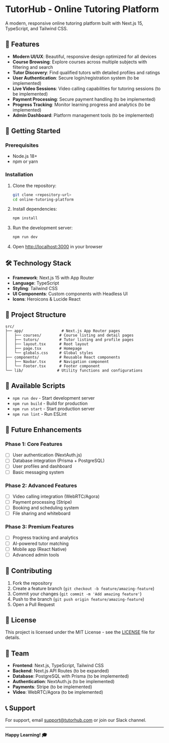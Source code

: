 # TutorHub - Online Tutoring Platform

<!-- Updated: Webpack runtime error fixed and deployment verified -->

A modern, responsive online tutoring platform built with Next.js 15, TypeScript, and Tailwind CSS.

## 🌟 Features

- **Modern UI/UX**: Beautiful, responsive design optimized for all devices
- **Course Browsing**: Explore courses across multiple subjects with filtering and search
- **Tutor Discovery**: Find qualified tutors with detailed profiles and ratings
- **User Authentication**: Secure login/registration system (to be implemented)
- **Live Video Sessions**: Video calling capabilities for tutoring sessions (to be implemented)
- **Payment Processing**: Secure payment handling (to be implemented)
- **Progress Tracking**: Monitor learning progress and analytics (to be implemented)
- **Admin Dashboard**: Platform management tools (to be implemented)

## 🚀 Getting Started

### Prerequisites

- Node.js 18+ 
- npm or yarn

### Installation

1. Clone the repository:
   ```bash
   git clone <repository-url>
   cd online-tutoring-platform
   ```

2. Install dependencies:
   ```bash
   npm install
   ```

3. Run the development server:
   ```bash
   npm run dev
   ```

4. Open [http://localhost:3000](http://localhost:3000) in your browser

## 🛠️ Technology Stack

- **Framework**: Next.js 15 with App Router
- **Language**: TypeScript
- **Styling**: Tailwind CSS
- **UI Components**: Custom components with Headless UI
- **Icons**: Heroicons & Lucide React

## 📁 Project Structure

```
src/
├── app/                 # Next.js App Router pages
│   ├── courses/        # Course listing and detail pages
│   ├── tutors/         # Tutor listing and profile pages
│   ├── layout.tsx      # Root layout
│   ├── page.tsx        # Homepage
│   └── globals.css     # Global styles
├── components/         # Reusable React components
│   ├── Navbar.tsx      # Navigation component
│   └── Footer.tsx      # Footer component
└── lib/               # Utility functions and configurations
```

## 🎯 Available Scripts

- `npm run dev` - Start development server
- `npm run build` - Build for production
- `npm run start` - Start production server
- `npm run lint` - Run ESLint

## 🔮 Future Enhancements

### Phase 1: Core Features
- [ ] User authentication (NextAuth.js)
- [ ] Database integration (Prisma + PostgreSQL)
- [ ] User profiles and dashboard
- [ ] Basic messaging system

### Phase 2: Advanced Features
- [ ] Video calling integration (WebRTC/Agora)
- [ ] Payment processing (Stripe)
- [ ] Booking and scheduling system
- [ ] File sharing and whiteboard

### Phase 3: Premium Features
- [ ] Progress tracking and analytics
- [ ] AI-powered tutor matching
- [ ] Mobile app (React Native)
- [ ] Advanced admin tools

## 🤝 Contributing

1. Fork the repository
2. Create a feature branch (`git checkout -b feature/amazing-feature`)
3. Commit your changes (`git commit -m 'Add amazing feature'`)
4. Push to the branch (`git push origin feature/amazing-feature`)
5. Open a Pull Request

## 📄 License

This project is licensed under the MIT License - see the [LICENSE](LICENSE) file for details.

## 👥 Team

- **Frontend**: Next.js, TypeScript, Tailwind CSS
- **Backend**: Next.js API Routes (to be expanded)
- **Database**: PostgreSQL with Prisma (to be implemented)
- **Authentication**: NextAuth.js (to be implemented)
- **Payments**: Stripe (to be implemented)
- **Video**: WebRTC/Agora (to be implemented)

## 📞 Support

For support, email support@tutorhub.com or join our Slack channel.

---

**Happy Learning! 🎓**
